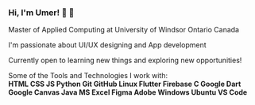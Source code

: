 ###                                                                                      Hi, I'm Umer! 👋 👋

Master of Applied Computing at University of Windsor Ontario Canada<br/>

I'm passionate about UI/UX designing and App development<br/>

Currently open to learning new things and exploring new opportunities!<br/>


Some of the Tools and Technologies I work with:<br/>
<strong>HTML CSS JS Python Git GitHub Linux Flutter Firebase C Google Dart Google Canvas Java MS Excel Figma Adobe Windows Ubuntu VS Code</strong>



 

 




